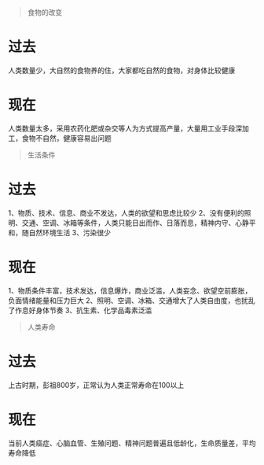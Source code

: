 
> 食物的改变
# 过去
人类数量少，大自然的食物养的住，大家都吃自然的食物，对身体比较健康
# 现在
人类数量太多，采用农药化肥或杂交等人为方式提高产量，大量用工业手段深加工，食物不自然，健康容易出问题
> 生活条件
# 过去
1、物质、技术、信息、商业不发达，人类的欲望和思虑比较少
2、没有便利的照明、交通、空调、冰箱等条件，人类只能日出而作、日落而息，精神内守、心静平和，随自然环境生活
3、污染很少
# 现在
1、物质条件丰富，技术发达，信息爆炸，商业泛滥，人类妄念、欲望空前膨胀，负面情绪能量和压力巨大
2、照明、空调、冰箱、交通增大了人类自由度，也扰乱了作息好身体节奏
3、抗生素、化学品毒素泛滥
>人类寿命
# 过去
上古时期，彭祖800岁，正常认为人类正常寿命在100以上
# 现在
当前人类癌症、心脑血管、生殖问题、精神问题普遍且低龄化，生命质量差，平均寿命降低

<!--stackedit_data:
eyJoaXN0b3J5IjpbLTEzOTE2NjI2MzMsMTE0NjQ3Mjg5MF19
-->